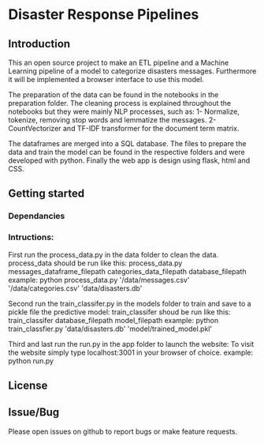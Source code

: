 # Disaster Response Pipelines

## Introduction
This an open source project to make an ETL pipeline and a Machine Learning pipeline of a model to categorize disasters messages.
Furthermore it will be implemented a browser interface to use this model.

The preparation of the data can be found in the notebooks in the preparation folder.
The cleaning process is explained throughout the notebooks but they were mainly NLP processes, such as:
1- Normalize, tokenize, removing stop words and lemmatize the messages.
2- CountVectorizer and TF-IDF transformer for the document term matrix.

The dataframes are merged into a SQL database.
The files to prepare the data and train the model can be found in the respective folders and were developed with python.
Finally the web app is design using flask, html and CSS.


## Getting started
### Dependancies
### Intructions:

First run the process_data.py in the data folder to clean the data.
process_data should be run like this:
process_data.py messages_dataframe_filepath categories_data_filepath database_filepath
example: python process_data.py '/data/messages.csv' '/data/categories.csv' 'data/disasters.db'
 
Second run the train_classifer.py in the models folder to train and save to a pickle file the predictive model:
train_classifer shoud be run like this:
train_classifer database_filepath model_filepath
example: python train_classfier.py 'data/disasters.db' 'model/trained_model.pkl'

Third and last run the run.py in the app folder to launch the website:
To visit the website simply type localhost:3001 in your browser of choice.
example: python run.py

## License

## Issue/Bug

Please open issues on github to report bugs or make feature requests.
